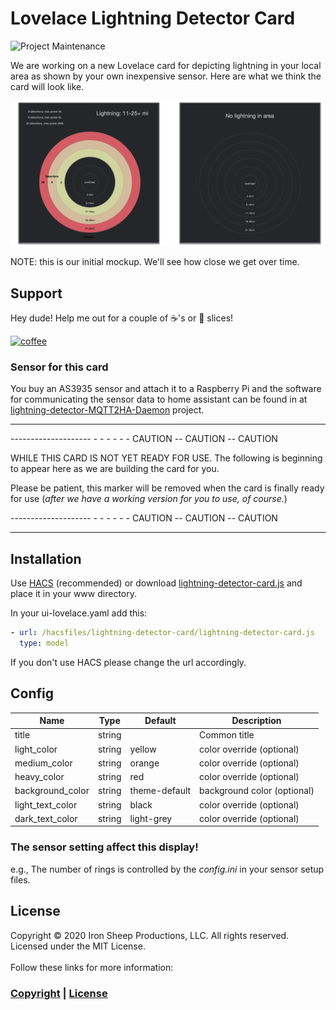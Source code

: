 # Lovelace Lightning Detector Card

![Project Maintenance][maintenance-shield]

We are working on a new Lovelace card for depicting lightning in your local area as shown by your own inexpensive sensor.  Here are what we think the card will look like.

![Discovered by Home Assistant](Docs/images/goal-cards.png)


NOTE: this is our initial mockup. We'll see how close we get over time. 

## Support

Hey dude! Help me out for a couple of :coffee:'s or :pizza: slices!

[![coffee](https://www.buymeacoffee.com/assets/img/custom_images/black_img.png)](https://www.buymeacoffee.com/ironsheep)

### Sensor for this card

You buy an AS3935 sensor and attach it to a Raspberry Pi and the software for communicating the sensor data to home assistant can be found in at [lightning-detector-MQTT2HA-Daemon](https://github.com/ironsheep/lightning-detector-MQTT2HA-Daemon) project.

-----

-------------------- - - - - - -  CAUTION -- CAUTION -- CAUTION

WHILE THIS CARD IS NOT YET READY FOR USE. The following is beginning to appear here as we are building the card for you.

Please be patient, this marker will be removed when the card is finally ready for use (*after we have a working version for you to use, of course.*)

-------------------- - - - - - -  CAUTION -- CAUTION -- CAUTION

-----

## Installation

Use [HACS](https://github.com/custom-components/hacs) (recommended)
or download [lightning-detector-card.js](https://github.com/ironsheep/lovelace-lightning-detector-card/raw/master/lightning-detector-card.js) and place it in your www directory.

In your ui-lovelace.yaml add this:

```yaml
- url: /hacsfiles/lightning-detector-card/lightning-detector-card.js
  type: model
```

If you don't use HACS please change the url accordingly.

## Config

| Name             | Type   | Default | Description                                      |
|------------------|--------|---------|--------------------------------------------------|
| title            | string |         | Common title                                     |
| light_color             | string    | yellow       | color override (optional)                                    |
| medium_color              | string    | orange     | color override (optional)                                    |
| heavy_color           | string |     red    | color override (optional)                          |
| background_color | string |     theme-default    | background color (optional) |
| light\_text_color           | string |     black   | color override (optional)                          |
| dark\_text_color           | string |      light-grey     | color override (optional)                          |               

### The sensor setting affect this display!
e.g., The number of rings is controlled by the *config.ini* in your sensor setup files.

## License

Copyright © 2020 Iron Sheep Productions, LLC. All rights reserved.<br />
Licensed under the MIT License. <br>
<br>
Follow these links for more information:
### [Copyright](copyright) | [License](LICENSE)

[maintenance-shield]: https://img.shields.io/badge/maintainer-S%20M%20Moraco%20%40ironsheepbiz-blue.svg?style=for-the-badge